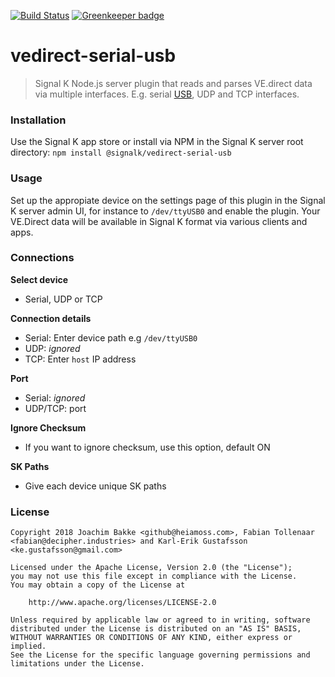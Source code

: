[![Build Status](https://travis-ci.org/SignalK/vedirect-serial-usb.svg?branch=master)](https://travis-ci.org/SignalK/vedirect-serial-usb) [![Greenkeeper badge](https://badges.greenkeeper.io/SignalK/vedirect-serial-usb.svg)](https://greenkeeper.io/)

# vedirect-serial-usb

> Signal K Node.js server plugin that reads and parses VE.direct data via multiple interfaces. E.g. serial [USB](https://www.victronenergy.com/accessories/ve-direct-to-usb-interface), UDP and TCP interfaces.


### Installation

Use the Signal K app store or install via NPM in the Signal K server root directory: `npm install @signalk/vedirect-serial-usb`


### Usage

Set up the appropiate device on the settings page of this plugin in the Signal K server admin UI, for instance to `/dev/ttyUSB0` and enable the plugin. Your VE.Direct data will be available in Signal K format via various clients and apps.

### Connections
**Select device**
- Serial, UDP or TCP

**Connection details**
- Serial: Enter device path e.g `/dev/ttyUSB0`
- UDP: *ignored*
- TCP: Enter `host` IP address

**Port**
- Serial: *ignored*
- UDP/TCP: port

**Ignore Checksum**
- If you want to ignore checksum, use this option, default ON

**SK Paths**
- Give each device unique SK paths 

### License

```
Copyright 2018 Joachim Bakke <github@heiamoss.com>, Fabian Tollenaar <fabian@decipher.industries> and Karl-Erik Gustafsson <ke.gustafsson@gmail.com>

Licensed under the Apache License, Version 2.0 (the "License");
you may not use this file except in compliance with the License.
You may obtain a copy of the License at

    http://www.apache.org/licenses/LICENSE-2.0

Unless required by applicable law or agreed to in writing, software
distributed under the License is distributed on an "AS IS" BASIS,
WITHOUT WARRANTIES OR CONDITIONS OF ANY KIND, either express or implied.
See the License for the specific language governing permissions and
limitations under the License.
```
